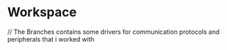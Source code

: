 # Workspace
// The Branches contains some drivers for communication protocols and peripherals that i worked with
